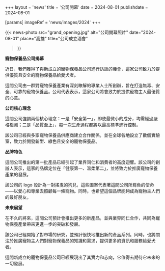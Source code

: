 +++
layout = 'news'
title = '公司開幕'
date = 2024-08-01
publishdate = 2024-08-01

[params]
  imageRef = 'news/images/2024'
+++

{{< news-photo
  src="grand_opening.jpg"
  alt="公司開幕照片"
  date="2024-08-01"
  place="高雄"
  title="公司成立酒會"
>}}

**寵物保養品公司揭幕**

近日，我們獲得了與新成立的寵物保養品公司進行訪談的機會，這家公司致力於提供優質且安全的寵物保養品給愛犬者。

這間公司由一群對寵物保養產業有深刻瞭解的專業人士所創辦，旨在打造無毒、安全、可靠的寵物保養品。公司代表表示，這家公司將會致力於提供寵物主人最優質的心意。

**公司核心理念**

這間公司強調兩個核心理念：一是「安全第一」，即使最微小的成分，均需經過嚴格檢測；二是「品質至上」，每一次生產過程都將以最高標準進行控制。

<!--more-->

該公司已經與多家寵物保養品供應商建立合作關係，並在全球各地設立了數個實驗室，致力於開發新型、綠色且安全的寵物保養品。

**品牌特色**

這間公司推出的第一批產品已經引起了業界同仁和消費者的高度迴響。該公司的創辦人表示，這家的品牌定位在「健康第一、溫柔第二」，並將致力於推廣寵物保養產業的發展。

該公司的 logo 設計為一對搖曳的狗兒，這些圖案代表著這間公司所肩負的使命——以愛心和專業去照顧每一條寵物。同時，也希望這個品牌能夠成為寵物主人們的最好朋友。

**未來展望**

在不久的將來，這間公司預計會推出更多的新產品，並與業界同仁合作，共同為寵物保養產業帶來更進一步的突破和發展。

該公司已經開始了對市場的研究，並預計很快地推出新的產品系列。同時，也將關注於推廣寵物主人們對寵物保養品的知識和需求，提供更多的資訊和服務給愛犬者。

這間新成立的寵物保養品公司已經展現出了其實力和志向，它值得去期待它未來的一切發展。
